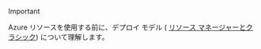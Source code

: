 > [!IMPORTANT]
> Azure リソースを使用する前に、デプロイ モデル ( [リソース マネージャーとクラシック](../articles/resource-manager-deployment-model.md)) について理解します。


<!--HONumber=Nov16_HO2-->


